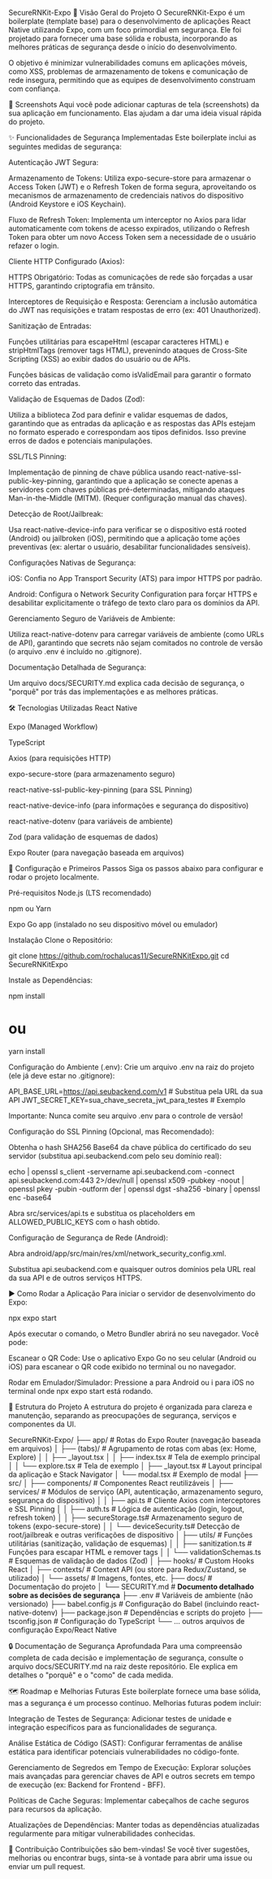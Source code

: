 SecureRNKit-Expo
📄 Visão Geral do Projeto
O SecureRNKit-Expo é um boilerplate (template base) para o desenvolvimento de aplicações React Native utilizando Expo, com um foco primordial em segurança. Ele foi projetado para fornecer uma base sólida e robusta, incorporando as melhores práticas de segurança desde o início do desenvolvimento.

O objetivo é minimizar vulnerabilidades comuns em aplicações móveis, como XSS, problemas de armazenamento de tokens e comunicação de rede insegura, permitindo que as equipes de desenvolvimento construam com confiança.

📸 Screenshots
Aqui você pode adicionar capturas de tela (screenshots) da sua aplicação em funcionamento. Elas ajudam a dar uma ideia visual rápida do projeto.

✨ Funcionalidades de Segurança Implementadas
Este boilerplate inclui as seguintes medidas de segurança:

Autenticação JWT Segura:

Armazenamento de Tokens: Utiliza expo-secure-store para armazenar o Access Token (JWT) e o Refresh Token de forma segura, aproveitando os mecanismos de armazenamento de credenciais nativos do dispositivo (Android Keystore e iOS Keychain).

Fluxo de Refresh Token: Implementa um interceptor no Axios para lidar automaticamente com tokens de acesso expirados, utilizando o Refresh Token para obter um novo Access Token sem a necessidade de o usuário refazer o login.

Cliente HTTP Configurado (Axios):

HTTPS Obrigatório: Todas as comunicações de rede são forçadas a usar HTTPS, garantindo criptografia em trânsito.

Interceptores de Requisição e Resposta: Gerenciam a inclusão automática do JWT nas requisições e tratam respostas de erro (ex: 401 Unauthorized).

Sanitização de Entradas:

Funções utilitárias para escapeHtml (escapar caracteres HTML) e stripHtmlTags (remover tags HTML), prevenindo ataques de Cross-Site Scripting (XSS) ao exibir dados do usuário ou de APIs.

Funções básicas de validação como isValidEmail para garantir o formato correto das entradas.

Validação de Esquemas de Dados (Zod):

Utiliza a biblioteca Zod para definir e validar esquemas de dados, garantindo que as entradas da aplicação e as respostas das APIs estejam no formato esperado e correspondam aos tipos definidos. Isso previne erros de dados e potenciais manipulações.

SSL/TLS Pinning:

Implementação de pinning de chave pública usando react-native-ssl-public-key-pinning, garantindo que a aplicação se conecte apenas a servidores com chaves públicas pré-determinadas, mitigando ataques Man-in-the-Middle (MITM). (Requer configuração manual das chaves).

Detecção de Root/Jailbreak:

Usa react-native-device-info para verificar se o dispositivo está rooted (Android) ou jailbroken (iOS), permitindo que a aplicação tome ações preventivas (ex: alertar o usuário, desabilitar funcionalidades sensíveis).

Configurações Nativas de Segurança:

iOS: Confia no App Transport Security (ATS) para impor HTTPS por padrão.

Android: Configura o Network Security Configuration para forçar HTTPS e desabilitar explicitamente o tráfego de texto claro para os domínios da API.

Gerenciamento Seguro de Variáveis de Ambiente:

Utiliza react-native-dotenv para carregar variáveis de ambiente (como URLs de API), garantindo que secrets não sejam comitados no controle de versão (o arquivo .env é incluído no .gitignore).

Documentação Detalhada de Segurança:

Um arquivo docs/SECURITY.md explica cada decisão de segurança, o "porquê" por trás das implementações e as melhores práticas.

🛠️ Tecnologias Utilizadas
React Native

Expo (Managed Workflow)

TypeScript

Axios (para requisições HTTP)

expo-secure-store (para armazenamento seguro)

react-native-ssl-public-key-pinning (para SSL Pinning)

react-native-device-info (para informações e segurança do dispositivo)

react-native-dotenv (para variáveis de ambiente)

Zod (para validação de esquemas de dados)

Expo Router (para navegação baseada em arquivos)

🚀 Configuração e Primeiros Passos
Siga os passos abaixo para configurar e rodar o projeto localmente.

Pré-requisitos
Node.js (LTS recomendado)

npm ou Yarn

Expo Go app (instalado no seu dispositivo móvel ou emulador)

Instalação
Clone o Repositório:

git clone https://github.com/rochalucas11/SecureRNKitExpo.git
cd SecureRNKitExpo

Instale as Dependências:

npm install
# ou
yarn install

Configuração do Ambiente (.env):
Crie um arquivo .env na raiz do projeto (ele já deve estar no .gitignore):

API_BASE_URL=https://api.seubackend.com/v1 # Substitua pela URL da sua API
JWT_SECRET_KEY=sua_chave_secreta_jwt_para_testes # Exemplo

Importante: Nunca comite seu arquivo .env para o controle de versão!

Configuração do SSL Pinning (Opcional, mas Recomendado):

Obtenha o hash SHA256 Base64 da chave pública do certificado do seu servidor (substitua api.seubackend.com pelo seu domínio real):

echo | openssl s_client -servername api.seubackend.com -connect api.seubackend.com:443 2>/dev/null | openssl x509 -pubkey -noout | openssl pkey -pubin -outform der | openssl dgst -sha256 -binary | openssl enc -base64

Abra src/services/api.ts e substitua os placeholders em ALLOWED_PUBLIC_KEYS com o hash obtido.

Configuração de Segurança de Rede (Android):

Abra android/app/src/main/res/xml/network_security_config.xml.

Substitua api.seubackend.com e quaisquer outros domínios pela URL real da sua API e de outros serviços HTTPS.

▶️ Como Rodar a Aplicação
Para iniciar o servidor de desenvolvimento do Expo:

npx expo start

Após executar o comando, o Metro Bundler abrirá no seu navegador. Você pode:

Escanear o QR Code: Use o aplicativo Expo Go no seu celular (Android ou iOS) para escanear o QR code exibido no terminal ou no navegador.

Rodar em Emulador/Simulador: Pressione a para Android ou i para iOS no terminal onde npx expo start está rodando.

📂 Estrutura do Projeto
A estrutura do projeto é organizada para clareza e manutenção, separando as preocupações de segurança, serviços e componentes da UI.

SecureRNKit-Expo/
├── app/                  # Rotas do Expo Router (navegação baseada em arquivos)
│   ├── (tabs)/           # Agrupamento de rotas com abas (ex: Home, Explore)
│   │   ├── _layout.tsx
│   │   ├── index.tsx     # Tela de exemplo principal
│   │   └── explore.tsx   # Tela de exemplo
│   ├── _layout.tsx       # Layout principal da aplicação e Stack Navigator
│   └── modal.tsx         # Exemplo de modal
├── src/
│   ├── components/       # Componentes React reutilizáveis
│   ├── services/         # Módulos de serviço (API, autenticação, armazenamento seguro, segurança do dispositivo)
│   │   ├── api.ts          # Cliente Axios com interceptores e SSL Pinning
│   │   ├── auth.ts         # Lógica de autenticação (login, logout, refresh token)
│   │   ├── secureStorage.ts# Armazenamento seguro de tokens (expo-secure-store)
│   │   └── deviceSecurity.ts# Detecção de root/jailbreak e outras verificações de dispositivo
│   ├── utils/            # Funções utilitárias (sanitização, validação de esquemas)
│   │   ├── sanitization.ts # Funções para escapar HTML e remover tags
│   │   └── validationSchemas.ts # Esquemas de validação de dados (Zod)
│   ├── hooks/            # Custom Hooks React
│   ├── contexts/         # Context API (ou store para Redux/Zustand, se utilizado)
│   └── assets/           # Imagens, fontes, etc.
├── docs/                 # Documentação do projeto
│   └── SECURITY.md       # **Documento detalhado sobre as decisões de segurança**
├── .env                  # Variáveis de ambiente (não versionado)
├── babel.config.js       # Configuração do Babel (incluindo react-native-dotenv)
├── package.json          # Dependências e scripts do projeto
├── tsconfig.json         # Configuração do TypeScript
└── ... outros arquivos de configuração Expo/React Native

🔒 Documentação de Segurança Aprofundada
Para uma compreensão completa de cada decisão e implementação de segurança, consulte o arquivo docs/SECURITY.md na raiz deste repositório. Ele explica em detalhes o "porquê" e o "como" de cada medida.

🗺️ Roadmap e Melhorias Futuras
Este boilerplate fornece uma base sólida, mas a segurança é um processo contínuo. Melhorias futuras podem incluir:

Integração de Testes de Segurança: Adicionar testes de unidade e integração específicos para as funcionalidades de segurança.

Análise Estática de Código (SAST): Configurar ferramentas de análise estática para identificar potenciais vulnerabilidades no código-fonte.

Gerenciamento de Segredos em Tempo de Execução: Explorar soluções mais avançadas para gerenciar chaves de API e outros secrets em tempo de execução (ex: Backend for Frontend - BFF).

Políticas de Cache Seguras: Implementar cabeçalhos de cache seguros para recursos da aplicação.

Atualizações de Dependências: Manter todas as dependências atualizadas regularmente para mitigar vulnerabilidades conhecidas.

🤝 Contribuição
Contribuições são bem-vindas! Se você tiver sugestões, melhorias ou encontrar bugs, sinta-se à vontade para abrir uma issue ou enviar um pull request.
